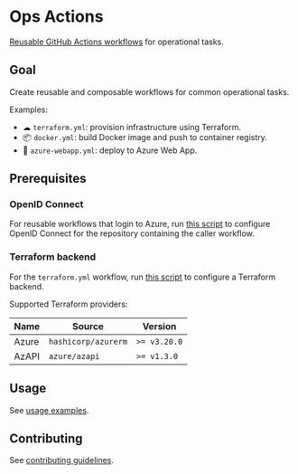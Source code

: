 # Ops Actions

[Reusable GitHub Actions workflows](https://docs.github.com/en/actions/using-workflows/reusing-workflows) for operational tasks.

## Goal

Create reusable and composable workflows for common operational tasks.

Examples:

- ☁ `terraform.yml`: provision infrastructure using Terraform.
- 📦 `docker.yml`: build Docker image and push to container registry.
- 🚀 `azure-webapp.yml`: deploy to Azure Web App.

## Prerequisites

### OpenID Connect

For reusable workflows that login to Azure, run [this script](./scripts/oidc/) to configure OpenID Connect for the repository containing the caller workflow.

### Terraform backend

For the `terraform.yml` workflow, run [this script](./scripts/terraform-backend/) to configure a Terraform backend.

Supported Terraform providers:

| Name  | Source              | Version      |
| ----- | ------------------- | ------------ |
| Azure | `hashicorp/azurerm` | `>= v3.20.0` |
| AzAPI | `azure/azapi`       | `>= v1.3.0`  |

## Usage

See [usage examples](docs/usage-examples.md).

## Contributing

See [contributing guidelines](CONTRIBUTING.md).
